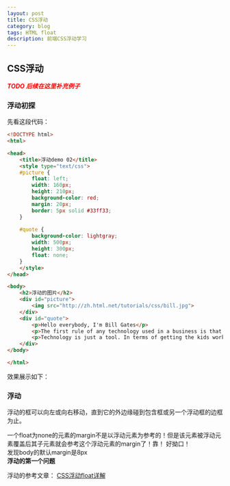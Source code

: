 ```yaml
---
layout: post
title: CSS浮动
category: blog
tags: HTML float
description: 前端CSS浮动学习
---
```


## CSS浮动
**<span style="color: red; font-style: italic;">TODO 后续在这里补充例子</span>**
### 浮动初探
先看这段代码：
``` html
<!DOCTYPE html>
<html>

<head>
    <title>浮动demo 02</title>
    <style type="text/css">
    #picture {
        float: left;
        width: 160px;
        height: 210px;
        background-color: red;
        margin: 20px;
        border: 5px solid #33ff33;
    }
    
    #quote {
        background-color: lightgray;
        width: 500px;
        height: 300px;
        float: none;
    }
    </style>
</head>

<body>
    <h2>浮动的图片</h2>
    <div id="picture">
        <img src="http://zh.html.net/tutorials/css/bill.jpg">
    </div>
    <div id="quote">
        <p>Hello everybody, I'm Bill Gates</p>
        <p>The first rule of any technology used in a business is that automation applied to an efficient operation will magnify the efficiency. The second is that automation applied to an inefficient operation will magnify the inefficiency.</p>
        <p>Technology is just a tool. In terms of getting the kids working together and motivating them, the teacher is the most important. </p>
    </div>
</body>

</html>

```
效果展示如下：


### 浮动
浮动的框可以向左或向右移动，直到它的外边缘碰到包含框或另一个浮动框的边框为止。

一个float为none的元素的margin不是以浮动元素为参考的！但是该元素被浮动元素覆盖后其子元素就会参考这个浮动元素的margin了！靠！ 好拗口！<br/>
发现body的默认margin是8px<br/>
**浮动的第一个问题**

浮动的参考文章：
[CSS浮动float详解][0]



[0]: http://www.jianshu.com/p/07eb19957991 "CSS浮动float详解"






